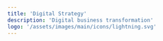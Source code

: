 ```yaml
---
title: 'Digital Strategy'
description: 'Digital business transformation'
logo: '/assets/images/main/icons/lightning.svg'
---
```

